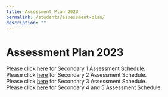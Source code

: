 ```yaml
---
title: Assessment Plan 2023
permalink: /students/assessment-plan/
description: ""
---
```

# **Assessment Plan 2023**
Please click [here](/files/2023%20Sec%201%20Assessment%20Schedule.pdf) for Secondary 1 Assessment Schedule.<br>
Please click [here](/files/2023%20Sec%202%20Assessment%20Schedule.pdf) for Secondary 2 Assessment Schedule.<br>
Please click [here](/files/2023%20Sec%203%20Assessment%20Schedule.pdf) for Secondary 3 Assessment Schedule.<br>
Please click [here](/files/2023%20Sec%204n5%20Assessment%20Schedule.pdf) for Secondary 4 and 5 Assessment Schedule.<br>